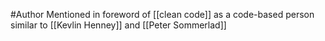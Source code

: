 #Author
Mentioned in foreword of [[clean code]] as a code-based person similar to [[Kevlin Henney]] and [[Peter Sommerlad]]